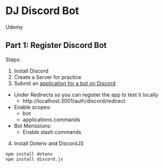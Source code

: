 # DJ Discord Bot

Udemy

## Part 1: Register Discord Bot

Steps:

1. Install Discord
2. Create a Server for practice
3. Submit an [application for a bot on Discord](https://discord.com/developers/applications)

- Under Redirects so you can register the app to test it locally
  - http://localhost:3001/auth/discord/redirect
- Enable scopes:
  - bot
  - applications.commands
- Bot Merissions:
  - Enable slash commands

4. Install Dotenv and DiscordJS

```
npm install dotenv
npm install discord.js
```
